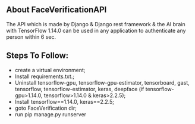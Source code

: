 ## About FaceVerificationAPI

The API which is made by Django &amp; Django rest framework &amp; the  AI brain with TensorFlow 1.14.0 can be used in any application to authenticate any person within 6 sec.

## Steps To Follow:
- create a virtual environment;
- Install requirements.txt.;
- Uninstall tensorflow-gpu, tensorflow-gpu-estimator, tensorboard, gast, tensorflow, tensorflow-estimator, keras, deepface (if tensorflow-gpu>1.14.0, tensorflow>1.14.0 & keras>2.2.5);
- Install tensorflow==1.14.0, keras==2.2.5;
- goto FaceVerification dir;
- run pip manage.py runserver
